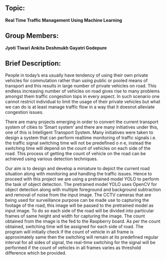 ## Topic:
**Real Time Traffic Management Using Machine Learning**

## Group Members:
**Jyoti Tiwari
Ankita Deshmukh
Gayatri Godepure**

## Brief Description:

<p align=""justify">
People in today’s era usually have tendency of using their own private vehicles for commutation rather than using public or pooled means of transport and this results in large
number of private vehicles on road. This endless increasing number of vehicles on road gives
rise to many problems amongst them traffic congestion tops in every aspect. In such scenario
one cannot restrict individual to limit the usage of their private vehicles but what we can
do is at least manage traffic flow in a way that it doesnot alleviate congestion issues.
                   </p>

There are many projects emerging in order to convert the current transport system of
cities to ‘Smart system’ and there are many initiatives under this, one of this is Intelligent
Transport System. Many initiatives were taken to design a system that can perform realtime monitoring of traffic signals i.e. the traffic signal switching time will not be predefined
o n e, instead the switching time will depend on the count of vehicles on each side of the
road. This process of getting the count of vehicle on the road can be achieved using various
detection techniques.


Our aim is to design and develop a miniature to depict the current road situation along
with monitoring and handling the traffic issues. Hence to proceed with this project we are
using a pretrained model YOLO to perform the task of object detection. The pretrained
model YOLO uses OpenCV for object detection along with multiple foreground and background subtraction and removal of noise from the input image. The CCTV cameras that
are being used for surveillance purpose can be made use to capturing the footage of the
road, this image will be passed to the pretrained model as input image. To do so each side
of the road will be divided into particular frames of same height and width for capturing
the image. The count obtained from the image is the fed to the Raspberry board. As per
the count obtained, switching time will be assigned for each side of road. The program will
initially check if the count of vehicle in all frame is approximately same then the switching
will remain at its predefined regular interval for all sides of signal, the real-time switching for
the signal will be performed if the count of vehicles in all frames varies as threshold difference
which be provided.
